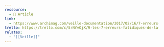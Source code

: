 ```yaml
---
ressource:
  - 📰 Article
link:
  - https://www.archimag.com/veille-documentation/2017/02/16/7-erreurs-fatidiques-veille-comment-eviter
trello: https://trello.com/c/SrNYvOjX/9-les-7-erreurs-fatidiques-de-la-veille-et-comment-les-%C3%A9viter-archimag
relates:
  - "[[Veille]]"
---
```

